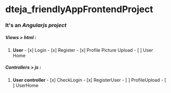 # dteja_friendlyAppFrontendProject

### It's an *Angularjs project*

##### Views > *html* :
  1. **User**
    - [x] Login
    - [x] Register
    - [x] Profile Picture Upload
    - [ ] User Home
    
##### Controllers > *js* :
  1. **User controller**
    - [x] CheckLogin
    - [x] RegisterUser
    - [ ] ProfileUpload
    - [ ] UserHome
    



